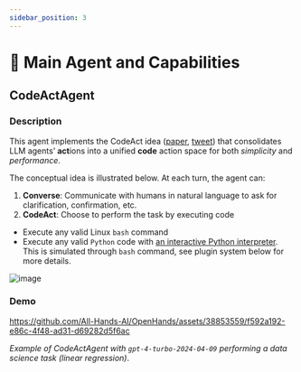 ```yaml
---
sidebar_position: 3
---
```


# 🧠 Main Agent and Capabilities
## CodeActAgent
### Description
This agent implements the CodeAct idea ([paper](https://arxiv.org/abs/2402.01030), [tweet](https://twitter.com/xingyaow_/status/1754556835703751087)) that consolidates LLM agents’ **act**ions into a
unified **code** action space for both _simplicity_ and _performance_.

The conceptual idea is illustrated below. At each turn, the agent can:

1. **Converse**: Communicate with humans in natural language to ask for clarification, confirmation, etc.
2. **CodeAct**: Choose to perform the task by executing code

- Execute any valid Linux `bash` command
- Execute any valid `Python` code with [an interactive Python interpreter](https://ipython.org/). This is simulated through `bash` command, see plugin system below for more details.

![image](https://github.com/All-Hands-AI/OpenHands/assets/38853559/92b622e3-72ad-4a61-8f41-8c040b6d5fb3)

### Demo
https://github.com/All-Hands-AI/OpenHands/assets/38853559/f592a192-e86c-4f48-ad31-d69282d5f6ac

_Example of CodeActAgent with `gpt-4-turbo-2024-04-09` performing a data science task (linear regression)_.
